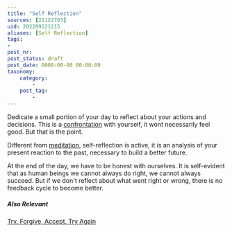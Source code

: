 ```yaml
---
title: "Self Reflection"
sources: [21122703]
uid: 202209121215
aliases: [Self Reflection]
tags:
-
post_nr:
post_status: draft
post_date: 0000-00-00 00:00:00
taxonomy:
    category:
        -
    post_tag:
        -
---
```


Dedicate a small portion of your day to reflect about your actions and decisions. This is a [confrontation](the-power-of-confrontation.md) with yourself, it wont necessarily feel good. But that is the point.

Different from [meditation](meditation.md), self-reflection is active, it is an analysis of your present reaction to the past, necessary to build a better future.

At the end of the day, we have to be honest with ourselves. It is self-evident that as human beings we cannot always do right, we cannot always succeed. But if we don't reflect about what went right or wrong, there is no feedback cycle to become better.

##### Also Relevant
[Try, Forgive, Accept, Try Again](try-forgive-accept-try.md)